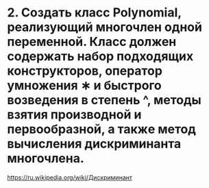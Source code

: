 ﻿# 2. Создать класс Polynomial, реализующий многочлен одной переменной. Класс должен содержать набор подходящих конструкторов, оператор умножения ∗ и быстрого возведения в степень ^, методы взятия производной и первообразной, а такжe метод вычисления дискриминанта многочлена.
https://ru.wikipedia.org/wiki/Дискриминант
